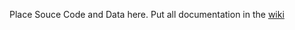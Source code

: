Place Souce Code and Data here. Put all documentation in the [wiki](https://github.com/FORCE-Protocols/force-protocols/wiki)

